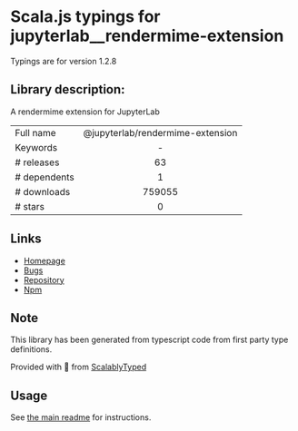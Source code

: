 
# Scala.js typings for jupyterlab__rendermime-extension

Typings are for version 1.2.8

## Library description:
A rendermime extension for JupyterLab

|                    |                 |
| ------------------ | :-------------: |
| Full name          | @jupyterlab/rendermime-extension |
| Keywords           | - |
| # releases         | 63 |
| # dependents       | 1 |
| # downloads        | 759055 |
| # stars            | 0 |

## Links
- [Homepage](https://github.com/jupyterlab/jupyterlab)
- [Bugs](https://github.com/jupyterlab/jupyterlab/issues)
- [Repository](https://github.com/jupyterlab/jupyterlab)
- [Npm](https://www.npmjs.com/package/%40jupyterlab%2Frendermime-extension)
    


## Note
This library has been generated from typescript code from first party type definitions.

Provided with :purple_heart: from [ScalablyTyped](https://github.com/oyvindberg/ScalablyTyped)

## Usage
See [the main readme](../../readme.md) for instructions.


